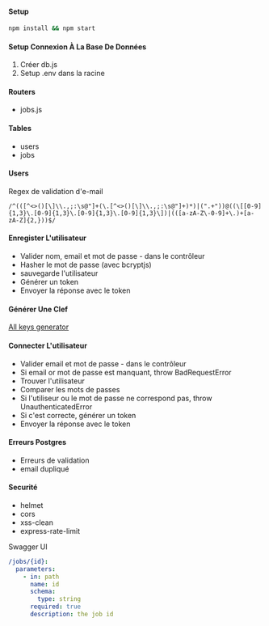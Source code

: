 #### Setup

```bash
npm install && npm start
```

#### Setup Connexion À La Base De Données

1. Créer db.js
2. Setup .env dans la racine

#### Routers

- jobs.js

#### Tables

- users
- jobs

#### Users

Regex de validation d'e-mail

```regex
/^(([^<>()[\]\\.,;:\s@"]+(\.[^<>()[\]\\.,;:\s@"]+)*)|(".+"))@((\[[0-9]{1,3}\.[0-9]{1,3}\.[0-9]{1,3}\.[0-9]{1,3}\])|(([a-zA-Z\-0-9]+\.)+[a-zA-Z]{2,}))$/
```

#### Enregister L'utilisateur

- Valider nom, email et mot de passe - dans le contrôleur
- Hasher le mot de passe (avec bcryptjs)
- sauvegarde l'utilisateur
- Générer un token
- Envoyer la réponse avec le token

#### Générer Une Clef

[All keys generator ](https://www.allkeysgenerator.com/)

#### Connecter L'utilisateur

- Valider email et mot de passe - dans le contrôleur
- Si email or mot de passe est manquant, throw BadRequestError
- Trouver l'utilisateur
- Comparer les mots de passes
- Si l'utiliseur ou le mot de passe ne correspond pas, throw UnauthenticatedError
- Si c'est correcte, générer un token
- Envoyer la réponse avec le token

#### Erreurs Postgres

- Erreurs de validation
- email dupliqué

#### Securité

- helmet
- cors
- xss-clean
- express-rate-limit

Swagger UI

```yaml
/jobs/{id}:
  parameters:
    - in: path
      name: id
      schema:
        type: string
      required: true
      description: the job id
```

